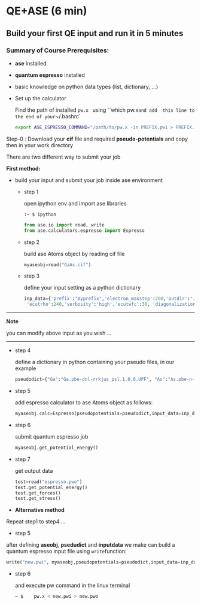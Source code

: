 

# QE+ASE 	(6 min)



## Build your first QE input and run it in 5 minutes



### Summary of Course Prerequisites:

- **ase** installed

- **quantum espresso** installed

- basic knowledge on python data types (list, dictionary, ...)

- Set up the calculator 

  Find the path of installed `pw.x ` using ``which pw.x` and add  this line to the end of your `~/.bashrc` 

  ```bash
  export ASE_ESPRESSO_COMMAND="/path/to/pw.x -in PREFIX.pwi > PREFIX.pwo"
  ```

  



Step-0 : Download your **cif** file and required **pseudo-potentials** and copy then in your work directory









There are two different way to submit your job

**First method:**

- build your input and submit your job inside ase environment

  - step 1

    open ipython env and import ase libraries

    ```shell
    :~ $ ipython
    ```

    ```python
    from ase.io import read, write
    from ase.calculators.espresso import Espresso
    ```

    

  - step 2

    build ase Atoms object by reading cif file

    ```python
    myaseobj=read("GaAs.cif")
    ```

    

  - step 3

    define your input setting as a python dictionary

    ```python
    inp_data={'prefix':"myprefix",'electron_maxstep':200,'outdir':"./",        'pseudo_dir':"./",'tstress':True,'tprnfor':True,'calculation':'scf', 
     'ecutrho':240,'verbosity':'high','ecutwfc':30, 'diagonalization': 'david', 'occupations':'smearing','smearing':'mp', 'mixing_mode':'plain', 'mixing_beta':0.7,'degauss':0.001, 'nspin':1}
    ```

------------

**Note**

you can modify above input as you wish ...

---------------------------------------------------
    

  - step 4

    define a dictionary in python containing your pseudo files, in our example

    ```python
    pseudodict={"Ga":"Ga.pbe-dnl-rrkjus_psl.1.0.0.UPF", "As":"As.pbe-n-rrkjus_psl.1.0.0.UPF"}
    ```

    

  - step 5

    add espresso calculator to ase Atoms object as follows:

    ```python
    myaseobj.calc=Espresso(pseudopotentials=pseudodict,input_data=inp_data, kpts=(2,2,2))
    ```

    

  - step 6

    submit quantum espresso job 

    ```python
    myaseobj.get_potential_energy()
    ```

    

  - step 7

    get output data

    ```python
    test=read("espresso.pwo")
    test.get_potential_energy()
    test.get_forces()
    test.get_stress()
    ```



- **Alternative method**

Repeat step1 to step4 ...

  - step 5

  after defining  **aseobj**, **psedudict** and **inputdata** we make can build a quantum espresso input file using `write`function:

  ```python
  write("new.pwi", myaseobj,pseudopotentials=pseudodict,input_data=inp_data, kpts=(2,2,2))
  ```

  - step 6

    and execute pw command in the linux terminal

    ```bash
    ~ $    pw.x < new.pwi > new.pwo
    ```

    

  

  
